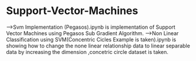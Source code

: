 # Support-Vector-Machines
-->Svm Implementation (Pegasos).ipynb is implementation of Support Vector Machines using Pegasos Sub Gradient Algorithm. 
-->Non Linear Classification using SVM(Concentric Cicles Example is taken).ipynb is showing how to change the none linear relationship data to linear separable data by increasing the dimension ,concetric circle dataset is taken.
